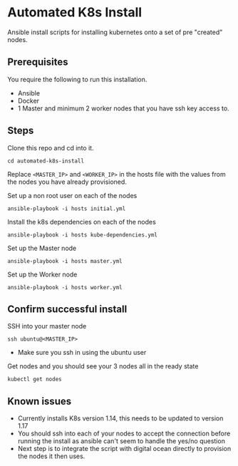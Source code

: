 # Automated K8s Install

Ansible install scripts for installing kubernetes onto a set of pre "created" nodes.

## Prerequisites

You require the following to run this installation.

- Ansible
- Docker
- 1 Master and minimum 2 worker nodes that you have ssh key access to.

## Steps

Clone this repo and cd into it.

`cd automated-k8s-install`

Replace `<MASTER_IP>` and `<WORKER_IP>` in the hosts file with the values from the nodes you have already provisioned.

Set up a non root user on each of the nodes

`ansible-playbook -i hosts initial.yml`

Install the k8s dependencies on each of the nodes

`ansible-playbook -i hosts kube-dependencies.yml`

Set up the Master node

`ansible-playbook -i hosts master.yml`

Set up the Worker node

`ansible-playbook -i hosts worker.yml`

## Confirm successful install

SSH into your master node

`ssh ubuntu@<MASTER_IP>`

- Make sure you ssh in using the ubuntu user

Get nodes and you should see your 3 nodes all in the ready state

`kubectl get nodes`

## Known issues

- Currently installs K8s version 1.14, this needs to be updated to version 1.17
- You should ssh into each of your nodes to accept the connection before running the install as ansible can't seem to handle the yes/no question
- Next step is to integrate the script with digital ocean directly to provision the nodes it then uses.
